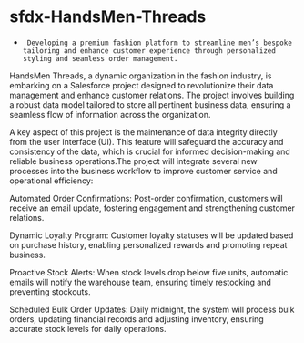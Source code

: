 # sfdx-HandsMen-Threads
-      Developing a premium fashion platform to streamline men’s bespoke tailoring and enhance customer experience through personalized styling and seamless order management.

HandsMen Threads, a dynamic organization in the fashion industry, is embarking on a Salesforce project designed to revolutionize their data management and enhance customer relations. The project involves building a robust data model tailored to store all pertinent business data, ensuring a seamless flow of information across the organization.

A key aspect of this project is the maintenance of data integrity directly from the user interface (UI). This feature will safeguard the accuracy and consistency of the data, which is crucial for informed decision-making and reliable business operations.The project will integrate several new processes into the business workflow to improve customer service and operational efficiency:

Automated Order Confirmations: Post-order confirmation, customers will receive an email update, fostering engagement and strengthening customer relations.

Dynamic Loyalty Program: Customer loyalty statuses will be updated based on purchase history, enabling personalized rewards and promoting repeat business.

Proactive Stock Alerts: When stock levels drop below five units, automatic emails will notify the warehouse team, ensuring timely restocking and preventing stockouts.

Scheduled Bulk Order Updates: Daily midnight, the system will process bulk orders, updating financial records and adjusting inventory, ensuring accurate stock levels for daily operations.

